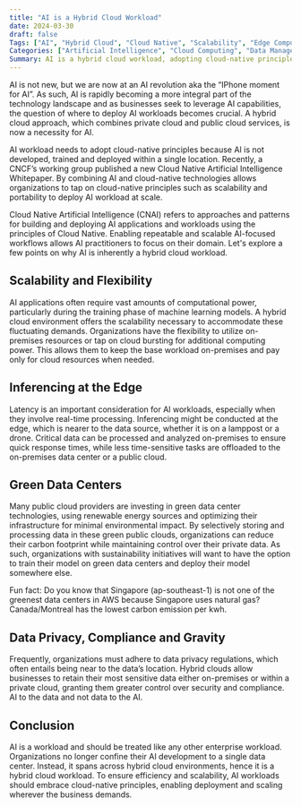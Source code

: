 ```yaml
---
title: "AI is a Hybrid Cloud Workload"
date: 2024-03-30
draft: false
Tags: ["AI", "Hybrid Cloud", "Cloud Native", "Scalability", "Edge Computing", "Data Privacy", "Sustainability"]
Categories: ["Artificial Intelligence", "Cloud Computing", "Data Management"]
Summary: AI is a hybrid cloud workload, adopting cloud-native principles for efficiency and scalability.
---
```


AI is not new, but we are now at an AI revolution aka the “IPhone moment for AI”. As such, AI is rapidly becoming a more integral part of the technology landscape and as businesses seek to leverage AI capabilities, the question of where to deploy AI workloads becomes crucial. A hybrid cloud approach, which combines private cloud and public cloud services, is now a necessity for AI.

AI workload needs to adopt cloud-native principles because AI is not developed, trained and deployed within a single location. Recently, a CNCF’s working group published a new Cloud Native Artificial Intelligence Whitepaper. By combining AI and cloud-native technologies allows organizations to tap on cloud-native principles such as scalability and portability to deploy AI workload at scale.

Cloud Native Artificial Intelligence (CNAI) refers to approaches and patterns for building and deploying AI applications and workloads using the principles of Cloud Native. Enabling repeatable and scalable AI-focused workflows allows AI practitioners to focus on their domain.
Let's explore a few points on why AI is inherently a hybrid cloud workload.

## Scalability and Flexibility

AI applications often require vast amounts of computational power, particularly during the training phase of machine learning models. A hybrid cloud environment offers the scalability necessary to accommodate these fluctuating demands. Organizations have the flexibility to utilize on-premises resources or tap on cloud bursting for additional computing power. This allows them to keep the base workload on-premises and pay only for cloud resources when needed. 

## Inferencing at the Edge

Latency is an important consideration for AI workloads, especially when they involve real-time processing. Inferencing might be conducted at the edge, which is nearer to the data source, whether it is on a lamppost or a drone. Critical data can be processed and analyzed on-premises to ensure quick response times, while less time-sensitive tasks are offloaded to the on-premises data center or a public cloud.

## Green Data Centers

Many public cloud providers are investing in green data center technologies, using renewable energy sources and optimizing their infrastructure for minimal environmental impact. By selectively storing and processing data in these green public clouds, organizations can reduce their carbon footprint while maintaining control over their private data. As such, organizations with sustainability initiatives will want to have the option to train their model on green data centers and deploy their model somewhere else. 

Fun fact: Do you know that Singapore (ap-southeast-1) is not one of the greenest data centers in AWS because Singapore uses natural gas? Canada/Montreal has the lowest carbon emission per kwh.

## Data Privacy, Compliance and Gravity

Frequently, organizations must adhere to data privacy regulations, which often entails being near to the data’s location. Hybrid clouds allow businesses to retain their most sensitive data either on-premises or within a private cloud, granting them greater control over security and compliance. AI to the data and not data to the AI. 

## Conclusion

AI is a workload and should be treated like any other enterprise workload. Organizations no longer confine their AI development to a single data center. Instead, it spans across hybrid cloud environments, hence it is a hybrid cloud workload. To ensure efficiency and scalability, AI workloads should embrace cloud-native principles, enabling deployment and scaling wherever the business demands.
